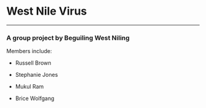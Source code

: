 # West Nile Virus
___
### A group project by Beguiling West Niling

Members include:

* Russell Brown

* Stephanie Jones

* Mukul Ram

* Brice Wolfgang
